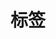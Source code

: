 ---
title: "标签" # in any language you want
layout: "tags" # necessary for tags
summary: "tags"
placeholder: "标签"
---